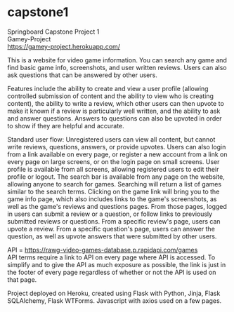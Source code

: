 # capstone1
Springboard Capstone Project 1  
Gamey-Project  
https://gamey-project.herokuapp.com/   

This is a website for video game information.  You can search any game and find basic game info, screenshots, and user written reviews.  Users can also ask questions that can be answered by other users.

Features include the ability to create and view a user profile (allowing controlled submission of content and the ability to view who is creating content), the ability to write a review, which other users can then upvote to make it known if a review is particularly well written, and the ability to ask and answer questions.  Answers to questions can also be upvoted in order to show if they are helpful and accurate.

Standard user flow:  Unregistered users can view all content, but cannot write reviews, questions, answers, or provide upvotes.  Users can also login from a link available on every page, or register a new account from a link on every page on large screens, or on the login page on small screens.  User profile is available from all screens, allowing registered users to edit their profile or logout.  The search bar is available from any page on the website, allowing anyone to search for games.  Searching will return a list of games similar to the search terms.  Clicking on the game link will bring you to the game info page, which also includes links to the game's screenshots, as well as the game's reviews and questions pages.  From those pages, logged in users can submit a review or a question, or follow links to previously submitted reviews or questions.  From a specific review's page, users can upvote a review.  From a specific question's page, users can answer the question, as well as upvote answers that were submitted by other users. 

API = https://rawg-video-games-database.p.rapidapi.com/games  
API terms require a link to API on every page where API is accessed.  To simplify and to give the API as much exposure as possible, the link is just in the footer of every page regardless of whether or not the API is used on that page.

Project deployed on Heroku, created using Flask with Python, Jinja, Flask SQLAlchemy, Flask WTForms.  Javascript with axios used on a few pages.

